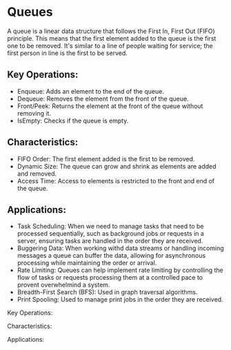# Queues

A queue is a linear data structure that follows the First In, First Out (FIFO) principle. This means that the first element added to the queue is the first one to be removed. It's similar to a line of people waiting for service; the first person in line is the first to be served.

## Key Operations:
- Enqueue: Adds an element to the end of the queue.
- Dequeue: Removes the element from the front of the queue.
- Front/Peek: Returns the element at the front of the queue without removing it.
- IsEmpty: Checks if the queue is empty.

## Characteristics:
- FIFO Order: The first element added is the first to be removed.
- Dynamic Size: The queue can grow and shrink as elements are added and removed.
- Access Time: Access to elements is restricted to the front and end of the queue.

## Applications:
- Task Scheduling: When we need to manage tasks that need to be processed sequentially, such as background jobs or requests in a server, ensuring tasks are handled in the order they are received.
- Buggering Data: When working withd data streams or handling incoming messages a queue can buffer the data, allowing for asynchronous processing while maintaining the order or arrival.
- Rate Limiting: Queues can help implement rate limiting by controlling the flow of tasks or requests processing them at a controlled pace to provent overwhelmind a system.
- Breadth-First Search (BFS): Used in graph traversal algorithms.
- Print Spooling: Used to manage print jobs in the order they are received.



Key Operations:

Characteristics:

Applications:
